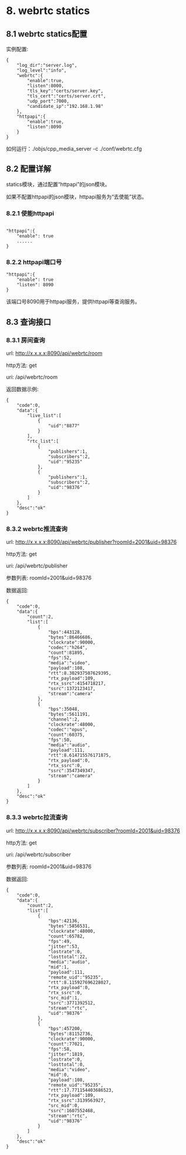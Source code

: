 # 8. webrtc statics
## 8.1 webrtc statics配置
实例配置:
```markup
{
    "log_dir":"server.log",
    "log_level":"info",
    "webrtc":{
        "enable":true,
        "listen":8000,
        "tls_key":"certs/server.key",
        "tls_cert":"certs/server.crt",
        "udp_port":7000,
        "candidate_ip":"192.168.1.98"
    },
    "httpapi":{
        "enable":true,
        "listen":8090
    }
}
```

如何运行：./objs/cpp_media_server -c ./conf/webrtc.cfg

## 8.2 配置详解
statics模块，通过配置“httpapi”的json模块。

如果不配置httpapi的json模块，httpapi服务为“去使能”状态。

### 8.2.1 使能httpapi
```markup

"httpapi":{
    "enable": true
    ......
}
```

### 8.2.2 httpapi端口号
```markup
"httpapi":{
    "enable": true
    "listen": 8090
}
```
该端口号8090用于httpapi服务，提供httpapi等查询服务。

## 8.3 查询接口
### 8.3.1 房间查询
url: http://x.x.x.x:8090/api/webrtc/room

http方法: get

uri: /api/webrtc/room

返回数据示例:
```markup
{
    "code":0,
    "data":{
        "live_list":[
            {
                "uid":"8877"
            }
        ],
        "rtc_list":[
            {
                "publishers":1,
                "subscribers":2,
                "uid":"95235"
            },
            {
                "publishers":1,
                "subscribers":2,
                "uid":"98376"
            }
        ]
    },
    "desc":"ok"
}
```

### 8.3.2 webrtc推流查询
url: http://x.x.x.x:8090/api/webrtc/publisher?roomId=2001&uid=98376

http方法: get

uri: /api/webrtc/publisher

参数列表: roomId=2001&uid=98376

数据返回:
```markup
{
    "code":0,
    "data":{
        "count":2,
        "list":[
            {
                "bps":443128,
                "bytes":86466686,
                "clockrate":90000,
                "codec":"h264",
                "count":81895,
                "fps":52,
                "media":"video",
                "payload":108,
                "rtt":8.302937507629395,
                "rtx_payload":109,
                "rtx_ssrc":4154718217,
                "ssrc":1372123417,
                "stream":"camera"
            },
            {
                "bps":35048,
                "bytes":5611191,
                "channel":2,
                "clockrate":48000,
                "codec":"opus",
                "count":60375,
                "fps":50,
                "media":"audio",
                "payload":111,
                "rtt":8.614715576171875,
                "rtx_payload":0,
                "rtx_ssrc":0,
                "ssrc":3547349347,
                "stream":"camera"
            }
        ]
    },
    "desc":"ok"
}
```

### 8.3.3 webrtc拉流查询
url: http://x.x.x.x:8090/api/webrtc/subscriber?roomId=2001&uid=98376

http方法: get

uri: /api/webrtc/subscriber

参数列表: roomId=2001&uid=98376

数据返回:
```markup
{
    "code":0,
    "data":{
        "count":2,
        "list":[
            {
                "bps":42136,
                "bytes":5856531,
                "clockrate":48000,
                "count":65782,
                "fps":49,
                "jitter":53,
                "lostrate":0,
                "losttotal":22,
                "media":"audio",
                "mid":1,
                "payload":111,
                "remote_uid":"95235",
                "rtt":8.115927696228027,
                "rtx_payload":0,
                "rtx_ssrc":0,
                "src_mid":1,
                "ssrc":3771392512,
                "stream":"rtc",
                "uid":"98376"
            },
            {
                "bps":457200,
                "bytes":81152736,
                "clockrate":90000,
                "count":77021,
                "fps":58,
                "jitter":1819,
                "lostrate":0,
                "losttotal":0,
                "media":"video",
                "mid":0,
                "payload":108,
                "remote_uid":"95235",
                "rtt":17.771154403686523,
                "rtx_payload":109,
                "rtx_ssrc":3139563927,
                "src_mid":0,
                "ssrc":1607552468,
                "stream":"rtc",
                "uid":"98376"
            }
        ]
    },
    "desc":"ok"
}
```

